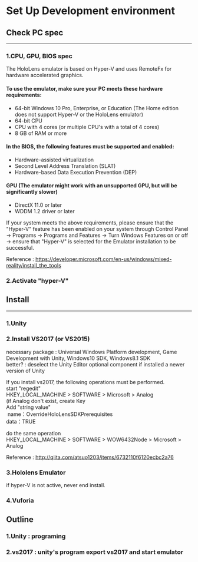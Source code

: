 # Set Up Development environment

## Check PC spec
***
### 1.CPU, GPU, BIOS spec
The HoloLens emulator is based on Hyper-V and uses RemoteFx for hardware accelerated graphics. 
#### To use the emulator, make sure your PC meets these hardware requirements:  
  * 64-bit Windows 10 Pro, Enterprise, or Education (The Home edition does not support Hyper-V or the HoloLens emulator)  
  * 64-bit CPU  
  * CPU with 4 cores (or multiple CPU's with a total of 4 cores)  
  * 8 GB of RAM or more  
#### In the BIOS, the following features must be supported and enabled:  
  * Hardware-assisted virtualization  
  * Second Level Address Translation (SLAT)  
  * Hardware-based Data Execution Prevention (DEP)  
#### GPU (The emulator might work with an unsupported GPU, but will be significantly slower)  
  * DirectX 11.0 or later  
  * WDDM 1.2 driver or later
  
If your system meets the above requirements, please ensure that the "Hyper-V" feature has been enabled on your system through Control Panel -> Programs -> Programs and Features -> Turn Windows Features on or off -> ensure that "Hyper-V" is selected for the Emulator installation to be successful.

Reference : https://developer.microsoft.com/en-us/windows/mixed-reality/install_the_tools
### 2.Activate "hyper-V"

## Install
***
### 1.Unity
### 2.Install VS2017 (or VS2015)
necessary package : Universal Windows Platform development, Game Development with Unity, Windows10 SDK, Windows8.1 SDK  
better? : deselect the Unity Editor optional component if installed a newer version of Unity

If you install vs2017, the following operations must be performed.  
 start "regedit"  
  HKEY_LOCAL_MACHINE > SOFTWARE > Microsoft > Analog  
  (if Analog don't exist, create Key  
  Add "string value"  
  name：OverrideHoloLensSDKPrerequisites  
  data：TRUE  
 
 do the same operation   
  HKEY_LOCAL_MACHINE > SOFTWARE > WOW6432Node > Microsoft > Analog 
  
  Reference : http://qiita.com/atsuo1203/items/6732110f6120ecbc2a76
### 3.Hololens Emulator
if hyper-V is not active, never end install.
### 4.Vuforia


## Outline
### 1.Unity : programing
### 2.vs2017 : unity's program export vs2017 and start emulator
